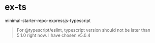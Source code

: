 # ex-ts

minimal-starter-repo-expressjs-typescript

> For @typescript/eslint, typescript version should not be later than 5.1.0 right now. I have chosen v5.0.4

